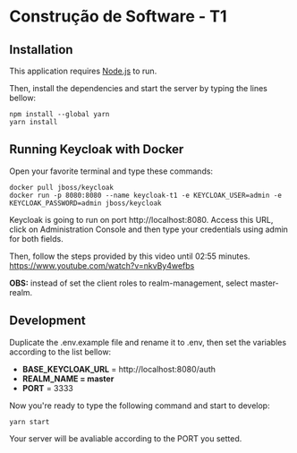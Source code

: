 # Construção de Software - T1

## Installation

This application requires [Node.js](https://nodejs.org/) to run.

Then, install the dependencies and start the server by typing the lines bellow:

```
npm install --global yarn
yarn install
```

## Running Keycloak with Docker

Open your favorite terminal and type these commands:

```
docker pull jboss/keycloak
docker run -p 8080:8080 --name keycloak-t1 -e KEYCLOAK_USER=admin -e KEYCLOAK_PASSWORD=admin jboss/keycloak
```

Keycloak is going to run on port http://localhost:8080. Access this URL, click on Administration Console and then type your credentials using admin for both fields.

Then, follow the steps provided by this video until 02:55 minutes.
https://www.youtube.com/watch?v=nkvBy4wefbs

**OBS:** instead of set the client roles to realm-management, select master-realm.

## Development

Duplicate the .env.example file and rename it to .env, then set the variables according to the list bellow:

- **BASE_KEYCLOAK_URL** = http://localhost:8080/auth
- **REALM_NAME = master**
- **PORT** = 3333

Now you're ready to type the following command and start to develop:

```
yarn start
```

Your server will be avaliable according to the PORT you setted.